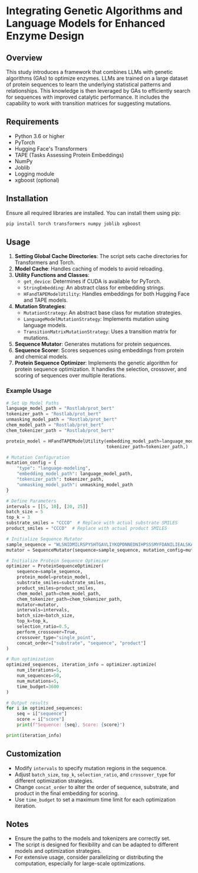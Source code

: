 <!--
MIT License

Copyright (c) 2023 GT4SD team

Permission is hereby granted, free of charge, to any person obtaining a copy
of this software and associated documentation files (the "Software"), to deal
in the Software without restriction, including without limitation the rights
to use, copy, modify, merge, publish, distribute, sublicense, and/or sell
copies of the Software, and to permit persons to whom the Software is
furnished to do so, subject to the following conditions:

The above copyright notice and this permission notice shall be included in all
copies or substantial portions of the Software.

THE SOFTWARE IS PROVIDED "AS IS", WITHOUT WARRANTY OF ANY KIND, EXPRESS OR
IMPLIED, INCLUDING BUT NOT LIMITED TO THE WARRANTIES OF MERCHANTABILITY,
FITNESS FOR A PARTICULAR PURPOSE AND NONINFRINGEMENT. IN NO EVENT SHALL THE
AUTHORS OR COPYRIGHT HOLDERS BE LIABLE FOR ANY CLAIM, DAMAGES OR OTHER
LIABILITY, WHETHER IN AN ACTION OF CONTRACT, TORT OR OTHERWISE, ARISING FROM,
OUT OF OR IN CONNECTION WITH THE SOFTWARE OR THE USE OR OTHER DEALINGS IN THE
SOFTWARE.
-->

# Integrating Genetic Algorithms and Language Models for Enhanced Enzyme Design

## Overview
This study introduces a framework that combines LLMs with genetic algorithms (GAs) to optimize enzymes. LLMs are trained on a large dataset of protein sequences to learn the underlying statistical patterns and relationships. This knowledge is then leveraged by GAs to efficiently search for sequences with improved catalytic performance. It includes the capability to work with transition matrices for suggesting mutations.

## Requirements
- Python 3.6 or higher
- PyTorch
- Hugging Face's Transformers
- TAPE (Tasks Assessing Protein Embeddings)
- NumPy
- Joblib
- Logging module
- xgboost (optional)

## Installation
Ensure all required libraries are installed. You can install them using pip:
```bash
pip install torch transformers numpy joblib xgboost
```

## Usage
1. **Setting Global Cache Directories**: The script sets cache directories for Transformers and Torch.
2. **Model Cache**: Handles caching of models to avoid reloading.
3. **Utility Functions and Classes**:
    - `get_device`: Determines if CUDA is available for PyTorch.
    - `StringEmbedding`: An abstract class for embedding strings.
    - `HFandTAPEModelUtility`: Handles embeddings for both Hugging Face and TAPE models.
4. **Mutation Strategies**:
    - `MutationStrategy`: An abstract base class for mutation strategies.
    - `LanguageModelMutationStrategy`: Implements mutation using language models.
    - `TransitionMatrixMutationStrategy`: Uses a transition matrix for mutations.
5. **Sequence Mutator**: Generates mutations for protein sequences.
6. **Sequence Scorer**: Scores sequences using embeddings from protein and chemical models.
7. **Protein Sequence Optimizer**: Implements the genetic algorithm for protein sequence optimization. It handles the selection, crossover, and scoring of sequences over multiple iterations.

### Example Usage
```python
# Set Up Model Paths
language_model_path = "Rostlab/prot_bert"
tokenizer_path = "Rostlab/prot_bert"
unmasking_model_path = "Rostlab/prot_bert"
chem_model_path = "Rostlab/prot_bert" 
chem_tokenizer_path = "Rostlab/prot_bert"

protein_model = HFandTAPEModelUtility(embedding_model_path=language_model_path,
                                      tokenizer_path=tokenizer_path,)

# Mutation Configuration
mutation_config = {
    "type": "language-modeling",
    "embedding_model_path": language_model_path,
    "tokenizer_path": tokenizer_path,
    "unmasking_model_path": unmasking_model_path
}

# Define Parameters
intervals = [[5, 10], [20, 25]]
batch_size = 5
top_k = 3
substrate_smiles = "CCCO"  # Replace with actual substrate SMILES
product_smiles = "CCCO"  # Replace with actual product SMILES

# Initialize Sequence Mutator
sample_sequence = "WLSNIDMILRSPYSHTGAVLIYKQPDNNEDNIHPSSSMYFDANILIEALSKALVP"
mutator = SequenceMutator(sequence=sample_sequence, mutation_config=mutation_config)

# Initialize Protein Sequence Optimizer
optimizer = ProteinSequenceOptimizer(
    sequence=sample_sequence,
    protein_model=protein_model,
    substrate_smiles=substrate_smiles,
    product_smiles=product_smiles,
    chem_model_path=chem_model_path,
    chem_tokenizer_path=chem_tokenizer_path,
    mutator=mutator,
    intervals=intervals,
    batch_size=batch_size,
    top_k=top_k,
    selection_ratio=0.5,
    perform_crossover=True,
    crossover_type="single_point",
    concat_order=["substrate", "sequence", "product"]
)

# Run optimization
optimized_sequences, iteration_info = optimizer.optimize(
    num_iterations=5,
    num_sequences=50,
    num_mutations=5,
    time_budget=3600
)

# Output results
for i in optimized_sequences:
    seq = i["sequence"]
    score = i["score"]
    print(f"Sequence: {seq}, Score: {score}")

print(iteration_info)
```

## Customization
- Modify `intervals` to specify mutation regions in the sequence.
- Adjust `batch_size`, `top_k`, `selection_ratio`, and `crossover_type` for different optimization strategies.
- Change `concat_order` to alter the order of sequence, substrate, and product in the final embedding for scoring.
- Use `time_budget` to set a maximum time limit for each optimization iteration.

## Notes
- Ensure the paths to the models and tokenizers are correctly set.
- The script is designed for flexibility and can be adapted to different models and optimization strategies.
- For extensive usage, consider parallelizing or distributing the computation, especially for large-scale optimizations.

